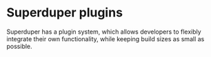 # Superduper plugins

Superduper has a plugin system, which allows developers to flexibly integrate
their own functionality, while keeping build sizes as small as possible.